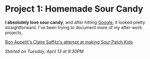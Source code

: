 # Project 1: Homemade Sour Candy
**I absolutely love sour candy**, and after hitting [Google](http://www.grouprecipes.com/137183/homemade-sour-patch-kids.html), it looked pretty straightforward. I've been trying to document more of my after-work projects, 


 [Bon Appetit's Claire Saffitz's attempt at making Sour Patch Kids](https://www.youtube.com/watch?v=ppi0khS0s_8)


*Started on Tuesday, April 13 at 8:30PM*


<!--stackedit_data:
eyJoaXN0b3J5IjpbLTExODAzNzU4OTcsODAxODQ5OTI1XX0=
-->